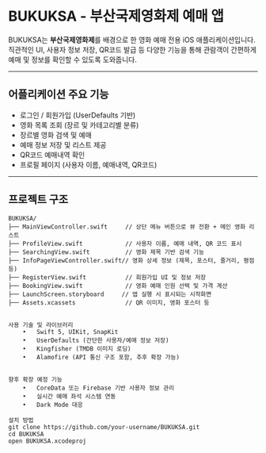 # BUKUKSA - 부산국제영화제 예매 앱

BUKUKSA는 **부산국제영화제**를 배경으로 한 영화 예매 전용 iOS 애플리케이션입니다.  
직관적인 UI, 사용자 정보 저장, QR코드 발급 등 다양한 기능을 통해 관람객이 간편하게 예매 및 정보를 확인할 수 있도록 도와줍니다.

---

## 어플리케이션 주요 기능

- 로그인 / 회원가입 (UserDefaults 기반)
- 영화 목록 조회 (장르 및 카테고리별 분류)
- 장르별 영화 검색 및 예매
- 예매 정보 저장 및 리스트 제공
- QR코드 예매내역 확인
- 프로필 페이지 (사용자 이름, 예매내역, QR코드)

---

## 프로젝트 구조

```text
BUKUKSA/
├── MainViewController.swift     // 상단 메뉴 버튼으로 뷰 전환 + 메인 영화 리스트
├── ProfileView.swift            // 사용자 이름, 예매 내역, QR 코드 표시
├── SearchingView.swift          // 영화 제목 기반 검색 기능
├── InfoPageViewController.swift// 영화 상세 정보 (제목, 포스터, 줄거리, 평점 등)
├── RegisterView.swift           // 회원가입 UI 및 정보 저장
├── BookingView.swift            // 영화 예매 인원 선택 및 가격 계산
├── LaunchScreen.storyboard     // 앱 실행 시 표시되는 시작화면
├── Assets.xcassets              // QR 이미지, 영화 포스터 등


사용 기술 및 라이브러리
	•	Swift 5, UIKit, SnapKit
	•	UserDefaults (간단한 사용자/예매 정보 저장)
	•	Kingfisher (TMDB 이미지 로딩)
	•	Alamofire (API 통신 구조 포함, 추후 확장 가능)


향후 확장 예정 기능
	•	CoreData 또는 Firebase 기반 사용자 정보 관리
	•	실시간 예매 좌석 시스템 연동
	•	Dark Mode 대응

설치 방법
git clone https://github.com/your-username/BUKUKSA.git
cd BUKUKSA
open BUKUKSA.xcodeproj
